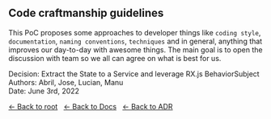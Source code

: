 ## Code craftmanship guidelines

This PoC proposes some approaches to developer things like `coding style`, `documentation`, `naming conventions`, `techniques` and in general, anything that improves our day-to-day with awesome things. The main goal is to open the discussion with team so we all can agree on what is best for us.

Decision: Extract the State to a Service and leverage RX.js BehaviorSubject<br />
Authors: Abril, Jose, Lucian, Manu<br />
Date: June 3rd, 2022<br />

[ <- Back to root](../../README.md) &nbsp; [ <- Back to Docs](../README.md) &nbsp; [ <- Back to ADR](./README.md)